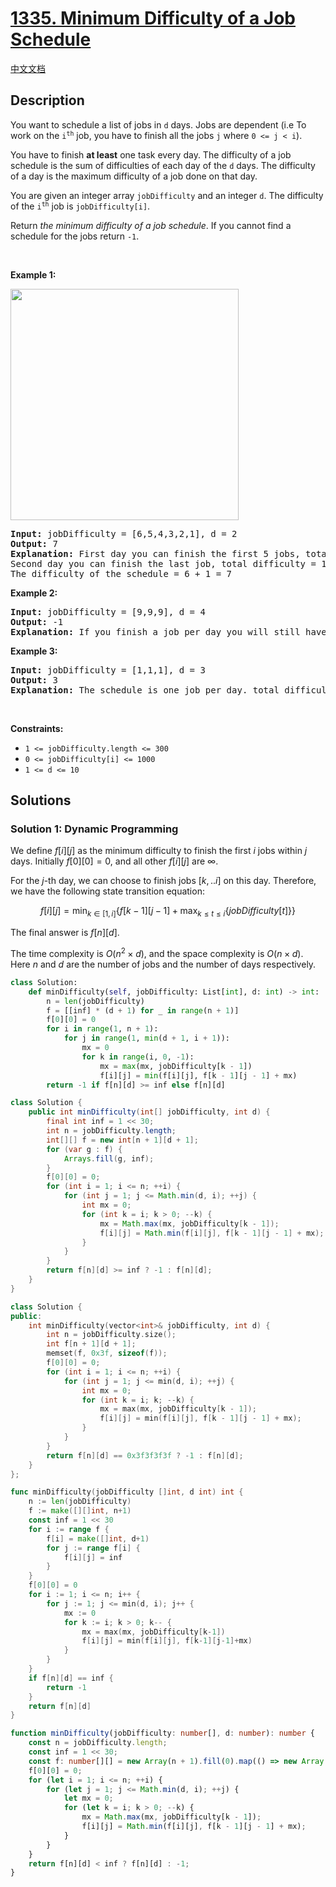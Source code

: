 # [1335. Minimum Difficulty of a Job Schedule](https://leetcode.com/problems/minimum-difficulty-of-a-job-schedule)

[中文文档](/solution/1300-1399/1335.Minimum%20Difficulty%20of%20a%20Job%20Schedule/README.md)

<!-- tags:Array,Dynamic Programming -->

<!-- difficulty:Hard -->

## Description

<p>You want to schedule a list of jobs in <code>d</code> days. Jobs are dependent (i.e To work on the <code>i<sup>th</sup></code> job, you have to finish all the jobs <code>j</code> where <code>0 &lt;= j &lt; i</code>).</p>

<p>You have to finish <strong>at least</strong> one task every day. The difficulty of a job schedule is the sum of difficulties of each day of the <code>d</code> days. The difficulty of a day is the maximum difficulty of a job done on that day.</p>

<p>You are given an integer array <code>jobDifficulty</code> and an integer <code>d</code>. The difficulty of the <code>i<sup>th</sup></code> job is <code>jobDifficulty[i]</code>.</p>

<p>Return <em>the minimum difficulty of a job schedule</em>. If you cannot find a schedule for the jobs return <code>-1</code>.</p>

<p>&nbsp;</p>
<p><strong class="example">Example 1:</strong></p>
<img alt="" src="https://fastly.jsdelivr.net/gh/doocs/leetcode@main/solution/1300-1399/1335.Minimum%20Difficulty%20of%20a%20Job%20Schedule/images/untitled.png" style="width: 365px; height: 370px;" />
<pre>
<strong>Input:</strong> jobDifficulty = [6,5,4,3,2,1], d = 2
<strong>Output:</strong> 7
<strong>Explanation:</strong> First day you can finish the first 5 jobs, total difficulty = 6.
Second day you can finish the last job, total difficulty = 1.
The difficulty of the schedule = 6 + 1 = 7 
</pre>

<p><strong class="example">Example 2:</strong></p>

<pre>
<strong>Input:</strong> jobDifficulty = [9,9,9], d = 4
<strong>Output:</strong> -1
<strong>Explanation:</strong> If you finish a job per day you will still have a free day. you cannot find a schedule for the given jobs.
</pre>

<p><strong class="example">Example 3:</strong></p>

<pre>
<strong>Input:</strong> jobDifficulty = [1,1,1], d = 3
<strong>Output:</strong> 3
<strong>Explanation:</strong> The schedule is one job per day. total difficulty will be 3.
</pre>

<p>&nbsp;</p>
<p><strong>Constraints:</strong></p>

<ul>
	<li><code>1 &lt;= jobDifficulty.length &lt;= 300</code></li>
	<li><code>0 &lt;= jobDifficulty[i] &lt;= 1000</code></li>
	<li><code>1 &lt;= d &lt;= 10</code></li>
</ul>

## Solutions

### Solution 1: Dynamic Programming

We define $f[i][j]$ as the minimum difficulty to finish the first $i$ jobs within $j$ days. Initially $f[0][0] = 0$, and all other $f[i][j]$ are $\infty$.

For the $j$-th day, we can choose to finish jobs $[k,..i]$ on this day. Therefore, we have the following state transition equation:

$$
f[i][j] = \min_{k \in [1,i]} \{f[k-1][j-1] + \max_{k \leq t \leq i} \{jobDifficulty[t]\}\}
$$

The final answer is $f[n][d]$.

The time complexity is $O(n^2 \times d)$, and the space complexity is $O(n \times d)$. Here $n$ and $d$ are the number of jobs and the number of days respectively.

<!-- tabs:start -->

```python
class Solution:
    def minDifficulty(self, jobDifficulty: List[int], d: int) -> int:
        n = len(jobDifficulty)
        f = [[inf] * (d + 1) for _ in range(n + 1)]
        f[0][0] = 0
        for i in range(1, n + 1):
            for j in range(1, min(d + 1, i + 1)):
                mx = 0
                for k in range(i, 0, -1):
                    mx = max(mx, jobDifficulty[k - 1])
                    f[i][j] = min(f[i][j], f[k - 1][j - 1] + mx)
        return -1 if f[n][d] >= inf else f[n][d]
```

```java
class Solution {
    public int minDifficulty(int[] jobDifficulty, int d) {
        final int inf = 1 << 30;
        int n = jobDifficulty.length;
        int[][] f = new int[n + 1][d + 1];
        for (var g : f) {
            Arrays.fill(g, inf);
        }
        f[0][0] = 0;
        for (int i = 1; i <= n; ++i) {
            for (int j = 1; j <= Math.min(d, i); ++j) {
                int mx = 0;
                for (int k = i; k > 0; --k) {
                    mx = Math.max(mx, jobDifficulty[k - 1]);
                    f[i][j] = Math.min(f[i][j], f[k - 1][j - 1] + mx);
                }
            }
        }
        return f[n][d] >= inf ? -1 : f[n][d];
    }
}
```

```cpp
class Solution {
public:
    int minDifficulty(vector<int>& jobDifficulty, int d) {
        int n = jobDifficulty.size();
        int f[n + 1][d + 1];
        memset(f, 0x3f, sizeof(f));
        f[0][0] = 0;
        for (int i = 1; i <= n; ++i) {
            for (int j = 1; j <= min(d, i); ++j) {
                int mx = 0;
                for (int k = i; k; --k) {
                    mx = max(mx, jobDifficulty[k - 1]);
                    f[i][j] = min(f[i][j], f[k - 1][j - 1] + mx);
                }
            }
        }
        return f[n][d] == 0x3f3f3f3f ? -1 : f[n][d];
    }
};
```

```go
func minDifficulty(jobDifficulty []int, d int) int {
	n := len(jobDifficulty)
	f := make([][]int, n+1)
	const inf = 1 << 30
	for i := range f {
		f[i] = make([]int, d+1)
		for j := range f[i] {
			f[i][j] = inf
		}
	}
	f[0][0] = 0
	for i := 1; i <= n; i++ {
		for j := 1; j <= min(d, i); j++ {
			mx := 0
			for k := i; k > 0; k-- {
				mx = max(mx, jobDifficulty[k-1])
				f[i][j] = min(f[i][j], f[k-1][j-1]+mx)
			}
		}
	}
	if f[n][d] == inf {
		return -1
	}
	return f[n][d]
}
```

```ts
function minDifficulty(jobDifficulty: number[], d: number): number {
    const n = jobDifficulty.length;
    const inf = 1 << 30;
    const f: number[][] = new Array(n + 1).fill(0).map(() => new Array(d + 1).fill(inf));
    f[0][0] = 0;
    for (let i = 1; i <= n; ++i) {
        for (let j = 1; j <= Math.min(d, i); ++j) {
            let mx = 0;
            for (let k = i; k > 0; --k) {
                mx = Math.max(mx, jobDifficulty[k - 1]);
                f[i][j] = Math.min(f[i][j], f[k - 1][j - 1] + mx);
            }
        }
    }
    return f[n][d] < inf ? f[n][d] : -1;
}
```

<!-- tabs:end -->

<!-- end -->
